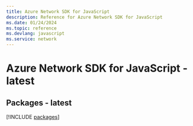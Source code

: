 ```yaml
---
title: Azure Network SDK for JavaScript
description: Reference for Azure Network SDK for JavaScript
ms.date: 01/24/2024
ms.topic: reference
ms.devlang: javascript
ms.service: network
---
```

# Azure Network SDK for JavaScript - latest
## Packages - latest
[!INCLUDE [packages](network-index.md)]
